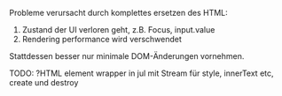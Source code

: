 Probleme verursacht durch komplettes ersetzen des HTML:
1. Zustand der UI verloren geht, z.B. Focus, input.value
2. Rendering performance wird verschwendet

Stattdessen besser nur minimale DOM-Änderungen vornehmen.

TODO: ?HTML element wrapper in jul mit Stream für style, innerText etc, create und destroy
